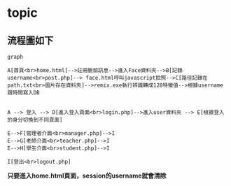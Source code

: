 # topic
## 流程圖如下


```mermaid
graph 

A[首頁<br>home.html]-->註冊臉部訊息-->進入Face資料夾-->B[記錄username<br>post.php]--> face.html呼叫javascript拍照-->C[路徑記錄在path.txt<br>圖片存在資料夾]-->remix.exe執行辨識轉成128特徵值-->根據username跟時間寫入DB


A --> 登入 --> D[進入登入頁面<br>login.php]-->進入user資料夾 --> E[根據登入的身分切換到不同頁面]

E-->F[管理者介面<br>manager.php]-->I
E-->G[老師介面<br>teacher.php]-->I
E-->H[學生介面<br>student.php]-->I

I[登出<br>logout.php]

```


**只要進入home.html頁面，session的username就會清除**
